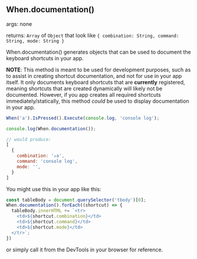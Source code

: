 ## When.documentation()

args: none

returns: `Array` of `Object` that look like `{ combination: String, command: String, mode: String }`

When.documentation() generates objects that can be used to document the keyboard shortcuts in your app.

**NOTE**: This method is meant to be used for development purposes, such as to assist in creating shortcut documentation, and not for use in your app itself.  It only documents keyboard shortcuts that are **currently** registered, meaning shortcuts that are created dynamically will likely not be documented. However, if you app creates all required shortcuts immediately/statically, this method *could* be used to display documentation in your app.

```javascript
When('a').IsPressed().Execute(console.log, 'console log');

console.log(When.documentation());

// would produce:
[
  {
    combination: '↓a',
    command: 'console log',
    mode: '',
  }
]
```

You might use this in your app like this:

```javascript
const tableBody = document.querySelector('tbody')[0];
When.documentation().forEach((shortcut) => {
  tableBody.innerHTML += `<tr>
    <td>${shortcut.combination}</td>
    <td>${shortcut.command}</td>
    <td>${shortcut.mode}</td>
  </tr>`;
})
```

or simply call it from the DevTools in your browser for reference.